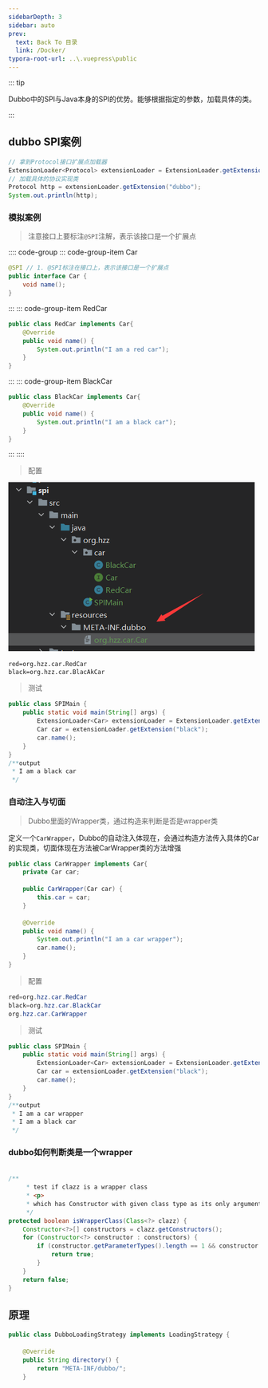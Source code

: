 ```yaml
---
sidebarDepth: 3
sidebar: auto
prev:
  text: Back To 目录
  link: /Docker/
typora-root-url: ..\.vuepress\public
---
```




::: tip

Dubbo中的SPI与Java本身的SPI的优势。能够根据指定的参数，加载具体的类。

:::



## dubbo SPI案例

```java
// 拿到Protocol接口扩展点加载器
ExtensionLoader<Protocol> extensionLoader = ExtensionLoader.getExtensionLoader(Protocol.class);
// 加载具体的协议实现类
Protocol http = extensionLoader.getExtension("dubbo");
System.out.println(http);
```



### 模拟案例

> 注意接口上要标注`@SPI`注解，表示该接口是一个扩展点

:::: code-group
::: code-group-item Car
```java
@SPI // 1. @SPI标注在接口上，表示该接口是一个扩展点
public interface Car {
    void name();
}
```
:::
::: code-group-item RedCar
```java
public class RedCar implements Car{
    @Override
    public void name() {
        System.out.println("I am a red car");
    }
}
```
:::
::: code-group-item BlackCar
```java
public class BlackCar implements Car{
    @Override
    public void name() {
        System.out.println("I am a black car");
    }
}
```
:::
::::



> 配置

![image-20230509112721385](/images/dubbo/image-20230509112721385.png)

```
red=org.hzz.car.RedCar
black=org.hzz.car.BlacAkCar
```



>  测试

```java
public class SPIMain {
    public static void main(String[] args) {
        ExtensionLoader<Car> extensionLoader = ExtensionLoader.getExtensionLoader(Car.class);
        Car car = extensionLoader.getExtension("black");
        car.name();
    }
}
/**output
 * I am a black car
 */
```





### 自动注入与切面

> Dubbo里面的Wrapper类，通过构造来判断是否是wrapper类

定义一个`CarWrapper`，Dubbo的自动注入体现在，会通过构造方法传入具体的Car的实现类，切面体现在方法被CarWrapper类的方法增强

```java
public class CarWrapper implements Car{
    private Car car;

    public CarWrapper(Car car) {
        this.car = car;
    }

    @Override
    public void name() {
        System.out.println("I am a car wrapper");
        car.name();
    }
}
```



> 配置

```java
red=org.hzz.car.RedCar
black=org.hzz.car.BlackCar
org.hzz.car.CarWrapper
```



> 测试

```java
public class SPIMain {
    public static void main(String[] args) {
        ExtensionLoader<Car> extensionLoader = ExtensionLoader.getExtensionLoader(Car.class);
        Car car = extensionLoader.getExtension("black");
        car.name();
    }
}
/**output
 * I am a car wrapper
 * I am a black car
 */
```



### dubbo如何判断类是一个wrapper

```java

/**
     * test if clazz is a wrapper class
     * <p>
     * which has Constructor with given class type as its only argument
     */
protected boolean isWrapperClass(Class<?> clazz) {
    Constructor<?>[] constructors = clazz.getConstructors();
    for (Constructor<?> constructor : constructors) {
        if (constructor.getParameterTypes().length == 1 && constructor.getParameterTypes()[0] == type) {
            return true;
        }
    }
    return false;
}
```



## 原理

```java
public class DubboLoadingStrategy implements LoadingStrategy {

    @Override
    public String directory() {
        return "META-INF/dubbo/";
    }
```

